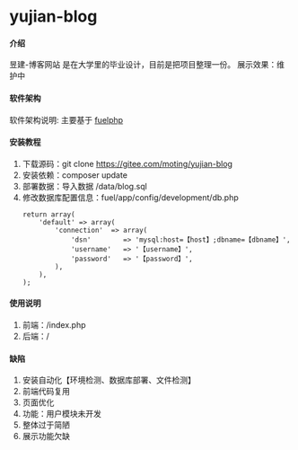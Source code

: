 # yujian-blog

#### 介绍
昱建-博客网站 是在大学里的毕业设计，目前是把项目整理一份。
展示效果：维护中

#### 软件架构
软件架构说明: 主要基于 [fuelphp][1]

#### 安装教程

1. 下载源码：git clone https://gitee.com/moting/yujian-blog
2. 安装依赖：composer update
3. 部署数据：导入数据 /data/blog.sql
4. 修改数据库配置信息：fuel/app/config/development/db.php
   ```
   return array(
       'default' => array(
           'connection'  => array(
               'dsn'        => 'mysql:host=【host】;dbname=【dbname】',
               'username'   => '【username】',
               'password'   => '【password】',
           ),
       ),
   );
   ```

#### 使用说明

1. 前端：<hostname>/index.php
2. 后端：<hostname>/

#### 缺陷
1. 安装自动化【环境检测、数据库部署、文件检测】
2. 前端代码复用
3. 页面优化
4. 功能：用户模块未开发
5. 整体过于简陋
6. 展示功能欠缺

  [1]: https://fuelphp.com
